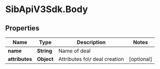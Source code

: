 # SibApiV3Sdk.Body

## Properties
Name | Type | Description | Notes
------------ | ------------- | ------------- | -------------
**name** | **String** | Name of deal | 
**attributes** | **Object** | Attributes fo\\r deal creation | [optional] 


